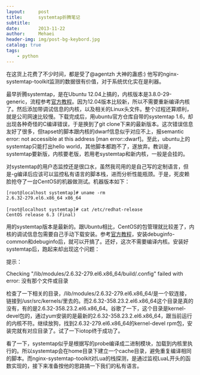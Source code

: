 ```yaml
---
layout:     post
title:      systemtap折腾笔记
subtitle:   
date:       2013-11-22
author:     Mehaei
header-img: img/post-bg-keybord.jpg
catalog: true
tags:
    - python
---
```

在这货上花费了不少时间，都是受了@agentzh 大神的蛊惑:) 他写的nginx-systemtap-toolkit监测的数据很有价值，对于系统优化实在是利器。

最早折腾systemtap，是在Ubuntu 12.04上搞的，内核版本是3.8.0-29-generic，流程参考[官方教程](https://sourceware.org/systemtap/wiki/SystemtapOnUbuntu)。因为12.04版本比较新，所以不需要重新编译内核了。然后添加带调试信息的内核，以及相关的Linux头文件。整个过程还算顺利，就是公司网速比较慢。下载完成后，用ubuntu官方仓库自带的systemtap 1.6，却出现各种奇怪的C编译错误，于是换到了git clone下来的最新版本。这次错误信息友好了很多，但tapset的脚本跟内核的dwarf信息似乎对应不上，报semantic error: not accessible at this address [man error::dwarf]。至此，ubuntu上的systemtap只能打出hello world，其他脚本都跑不了，遂放弃。教训是，systemtap要新版，内核要老版，若用老systemtap和新内核，一般是会挂的。

对systemtap的用户态监控还是很口水，虽然我司用的是自己写的定制语言，但是-g编译后应该可以监控私有语言的脚本栈，进而分析性能瓶颈。于是，死皮赖脸抢夺了一台CentOS的机器做测试。机器版本如下：

```
[root@localhost systemtap]# uname -rm
2.6.32-279.el6.x86_64 x86_64
　
[root@localhost systemtap]# cat /etc/redhat-release
CentOS release 6.3 (Final)
```

用的systemtap版本是最新的。跟Ubuntu相比，CentOS的包管理就比较差了，内核的调试信息包需要自己手动下载安装。参考[官方教程](https://sourceware.org/systemtap/wiki/SystemTapOnCentOS)，安装debuginfo-common和debuginfo后，就可以开搞了。还好，这次不需要编译内核。安装好systemtap后，跑起来却出现这个问题：

提示：

Checking "/lib/modules/2.6.32-279.el6.x86_64/build/.config" failed with error: 没有那个文件或目录

检查了一下相关的目录，/lib/modules/2.6.32-279.el6.x86_64/是一个软连接，链接到/usr/src/kernels/里去的。而2.6.32-358.23.2.el6.x86_64这个目录是真的没有，有的是2.6.32-358.23.2.el6.x86_64。谷歌了一下，这个目录是kernel-devel包的，通过yum安装的是最新的2.6.32-358.23.2.el6.x86_64，跟当前运行的内核不符。继续放狗，找到2.6.32-279.el6.x86_64的kernel-devel rpm包，安装完就有对应目录了。试了一下iotop终于成功了。

看了一下，systemtap似乎是根据写的probe编译成二进制模块，加载到内核里执行的。所以systemtap会在home目录下建立一个cache目录，避免重复编译相同的脚本。而nginx-systemtap-toolkit对Lua的栈探测，是通过监视LuaL开头的函数实现的，接下来准备按他的思路搞一下我们的私有语言。
